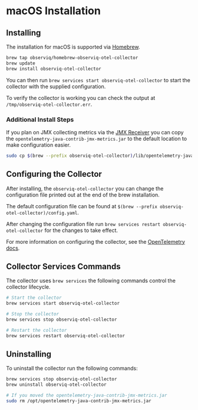 # macOS Installation

## Installing

The installation for macOS is supported via [Homebrew](https://brew.sh/).

```sh
brew tap observiq/homebrew-observiq-otel-collector
brew update
brew install observiq-otel-collector
```

You can then run `brew services start observiq-otel-collector` to start the collector with the supplied configuration.

To verify the collector is working you can check the output at `/tmp/observiq-otel-collector.err`.

### Additional Install Steps

If you plan on JMX collecting metrics via the [JMX Receiver](https://github.com/open-telemetry/opentelemetry-collector-contrib/blob/v0.45.1/receiver/jmxreceiver/README.md) you can copy the `opentelemetry-java-contrib-jmx-metrics.jar` to the default location to make configuration easier.

```sh
sudo cp $(brew --prefix observiq-otel-collector)/lib/opentelemetry-java-contrib-jmx-metrics.jar /opt
```
## Configuring the Collector

After installing, the `observiq-otel-collector` you can change the configuration file printed out at the end of the brew installation.

The default configuration file can be found at `$(brew --prefix observiq-otel-collector)/config.yaml`.

After changing the configuration file run `brew services restart observiq-otel-collector` for the changes to take effect.

For more information on configuring the collector, see the [OpenTelemetry docs](https://opentelemetry.io/docs/collector/configuration/).

## Collector Services Commands

The collector uses `brew services` the following commands control the collector lifecycle.

```sh
# Start the collector
brew services start observiq-otel-collector

# Stop the collector
brew services stop observiq-otel-collector

# Restart the collector
brew services restart observiq-otel-collector
```

## Uninstalling

To uninstall the collector run the following commands:

```sh
brew services stop observiq-otel-collector
brew uninstall observiq-otel-collector

# If you moved the opentelemetry-java-contrib-jmx-metrics.jar
sudo rm /opt/opentelemetry-java-contrib-jmx-metrics.jar
```

